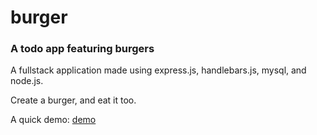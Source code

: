 # burger

 ### A todo app featuring burgers
 
 A fullstack application made using express.js, handlebars.js, mysql, and node.js.
 
 Create a burger, and eat it too.

 A quick demo: 
 [demo](./burger.gif)